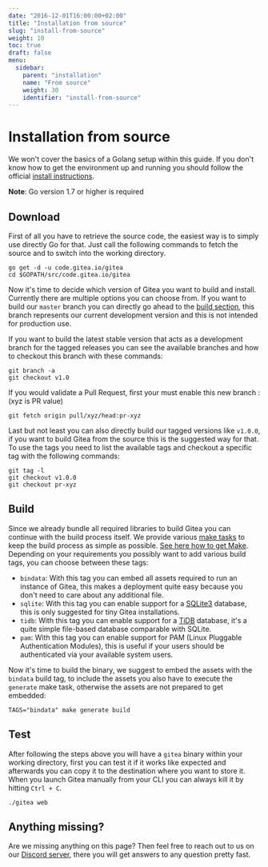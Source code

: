 ```yaml
---
date: "2016-12-01T16:00:00+02:00"
title: "Installation from source"
slug: "install-from-source"
weight: 10
toc: true
draft: false
menu:
  sidebar:
    parent: "installation"
    name: "From source"
    weight: 30
    identifier: "install-from-source"
---
```


# Installation from source

We won't cover the basics of a Golang setup within this guide. If you don't know how to get the environment up and running you should follow the official [install instructions](https://golang.org/doc/install).

**Note**: Go version 1.7 or higher is required

## Download

First of all you have to retrieve the source code, the easiest way is to simply use directly Go for that. Just call the following commands to fetch the source and to switch into the working directory.

```
go get -d -u code.gitea.io/gitea
cd $GOPATH/src/code.gitea.io/gitea
```

Now it's time to decide which version of Gitea you want to build and install. Currently there are multiple options you can choose from. If you want to build our `master` branch you can directly go ahead to the [build section](#build), this branch represents our current development version and this is not intended for production use.

If you want to build the latest stable version that acts as a development branch for the tagged releases you can see the available branches and how to checkout this branch with these commands:

```
git branch -a
git checkout v1.0
```

If you would validate a Pull Request, first your must enable this new branch : (xyz is PR value)

```
git fetch origin pull/xyz/head:pr-xyz
```

Last but not least you can also directly build our tagged versions like `v1.0.0`, if you want to build Gitea from the source this is the suggested way for that. To use the tags you need to list the available tags and checkout a specific tag with the following commands:

```
git tag -l
git checkout v1.0.0
git checkout pr-xyz
```

## Build

Since we already bundle all required libraries to build Gitea you can continue with the build process itself. We provide various [make tasks](https://github.com/go-gitea/gitea/blob/master/Makefile) to keep the build process as simple as possible. <a href='{{< relref "doc/advanced/make.en-us.md" >}}'>See here how to get Make</a>. Depending on your requirements you possibly want to add various build tags, you can choose between these tags:

* `bindata`: With this tag you can embed all assets required to run an instance of Gitea, this makes a deployment quite easy because you don't need to care about any additional file.
* `sqlite`: With this tag you can enable support for a [SQLite3](https://sqlite.org/) database, this is only suggested for tiny Gitea installations.
* `tidb`: With this tag you can enable support for a [TiDB](https://github.com/pingcap/tidb) database, it's a quite simple file-based database comparable with SQLite.
* `pam`: With this tag you can enable support for PAM (Linux Pluggable Authentication Modules), this is useful if your users should be authenticated via your available system users.

Now it's time to build the binary, we suggest to embed the assets with the `bindata` build tag, to include the assets you also have to execute the `generate` make task, otherwise the assets are not prepared to get embedded:

```
TAGS="bindata" make generate build
```

## Test

After following the steps above you will have a `gitea` binary within your working directory, first you can test it if it works like expected and afterwards you can copy it to the destination where you want to store it. When you launch Gitea manually from your CLI you can always kill it by hitting `Ctrl + C`.

```
./gitea web
```

## Anything missing?

Are we missing anything on this page? Then feel free to reach out to us on our [Discord server](https://discord.gg/NsatcWJ), there you will get answers to any question pretty fast.
